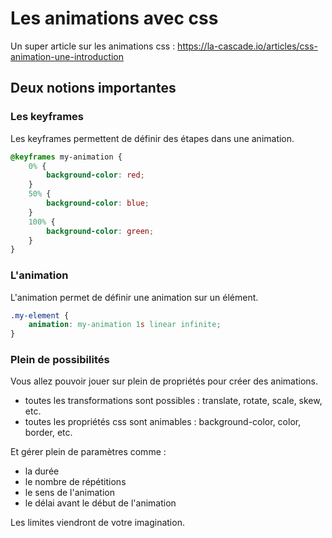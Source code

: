 # Les animations avec css

Un super article sur les animations css :
https://la-cascade.io/articles/css-animation-une-introduction

## Deux notions importantes

### Les keyframes

Les keyframes permettent de définir des étapes dans une animation.

```css
@keyframes my-animation {
    0% {
        background-color: red;
    }
    50% {
        background-color: blue;
    }
    100% {
        background-color: green;
    }
}
```

### L'animation

L'animation permet de définir une animation sur un élément.

```css
.my-element {
    animation: my-animation 1s linear infinite;
}
```

### Plein de possibilités

Vous allez pouvoir jouer sur plein de propriétés pour créer des animations.
- toutes les transformations sont possibles : translate, rotate, scale, skew, etc.
- toutes les propriétés css sont animables : background-color, color, border, etc.

Et gérer plein de paramètres comme :
- la durée
- le nombre de répétitions
- le sens de l'animation
- le délai avant le début de l'animation

Les limites viendront de votre imagination.